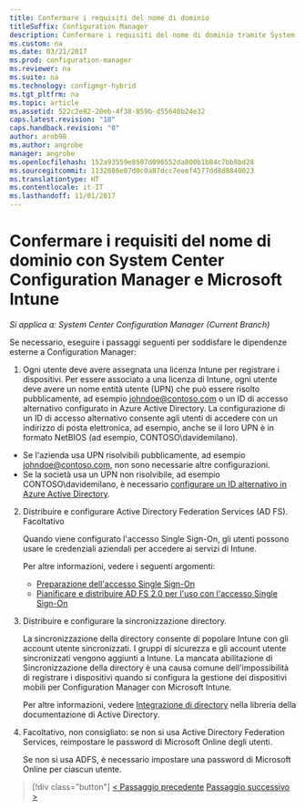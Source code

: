 ```yaml
---
title: Confermare i requisiti del nome di dominio
titleSuffix: Configuration Manager
description: Confermare i requisiti del nome di dominio tramite System Center Configuration Manager.
ms.custom: na
ms.date: 03/21/2017
ms.prod: configuration-manager
ms.reviewer: na
ms.suite: na
ms.technology: configmgr-hybrid
ms.tgt_pltfrm: na
ms.topic: article
ms.assetid: 522c2e82-20eb-4f38-859b-d55640b24e32
caps.latest.revision: "18"
caps.handback.revision: "0"
author: arob98
ms.author: angrobe
manager: angrobe
ms.openlocfilehash: 152a93559e8587d096552da800b1b84c7bb8bd28
ms.sourcegitcommit: 1132886e07d0c0a87dcc7eeef4577dd8d8840023
ms.translationtype: HT
ms.contentlocale: it-IT
ms.lasthandoff: 11/01/2017
---
```

# <a name="confirm-domain-name-requirements-with-system-center-configuration-manager-and-microsoft-intune"></a>Confermare i requisiti del nome di dominio con System Center Configuration Manager e Microsoft Intune

*Si applica a: System Center Configuration Manager (Current Branch)*

Se necessario, eseguire i passaggi seguenti per soddisfare le dipendenze esterne a Configuration Manager:

1. Ogni utente deve avere assegnata una licenza Intune per registrare i dispositivi. Per essere associato a una licenza di Intune, ogni utente deve avere un nome entità utente (UPN) che può essere risolto pubblicamente, ad esempio johndoe@contoso.com o un ID di accesso alternativo configurato in Azure Active Directory. La configurazione di un ID di accesso alternativo consente agli utenti di accedere con un indirizzo di posta elettronica, ad esempio, anche se il loro UPN è in formato NetBIOS (ad esempio, CONTOSO\davidemilano).

  - Se l'azienda usa UPN risolvibili pubblicamente, ad esempio johndoe@contoso.com, non sono necessarie altre configurazioni.
  - Se la società usa un UPN non risolvibile, ad esempio CONTOSO\davidemilano, è necessario [configurare un ID alternativo in Azure Active Directory](https://azure.microsoft.com/documentation/articles/active-directory-aadconnect-get-started-custom/#pages-under-the-section-sync).

2.  Distribuire e configurare Active Directory Federation Services (AD FS). Facoltativo

     Quando viene configurato l'accesso Single Sign-On, gli utenti possono usare le credenziali aziendali per accedere ai servizi di Intune.

     Per altre informazioni, vedere i seguenti argomenti:
    -   [Preparazione dell'accesso Single Sign-On](http://go.microsoft.com/fwlink/?LinkID=271124)
    -   [Pianificare e distribuire AD FS 2.0 per l'uso con l'accesso Single Sign-On](http://go.microsoft.com/fwlink/?LinkID=271125)

3.  Distribuire e configurare la sincronizzazione directory.

     La sincronizzazione della directory consente di popolare Intune con gli account utente sincronizzati. I gruppi di sicurezza e gli account utente sincronizzati vengono aggiunti a Intune. La mancata abilitazione di Sincronizzazione della directory è una causa comune dell'impossibilità di registrare i dispositivi quando si configura la gestione dei dispositivi mobili per Configuration Manager con Microsoft Intune.

     Per altre informazioni, vedere [Integrazione di directory](http://go.microsoft.com/fwlink/?LinkID=271120) nella libreria della documentazione di Active Directory.

4.  Facoltativo, non consigliato: se non si usa Active Directory Federation Services, reimpostare le password di Microsoft Online degli utenti.

     Se non si usa ADFS, è necessario impostare una password di Microsoft Online per ciascun utente.

> [!div class="button"]
[< Passaggio precedente](create-mdm-collection.md)  [Passaggio successivo >](configure-intune-subscription.md)
